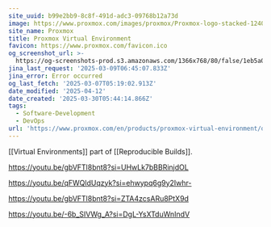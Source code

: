 ```yaml
---
site_uuid: b99e2bb9-8c8f-491d-adc3-09768b12a73d
image: https://www.proxmox.com/images/proxmox/Proxmox-logo-stacked-1240.png
site_name: Proxmox
title: Proxmox Virtual Environment
favicon: https://www.proxmox.com/favicon.ico
og_screenshot_url: >-
  https://og-screenshots-prod.s3.amazonaws.com/1366x768/80/false/1eb5a071132ca8274440280688f73eb08fc617b77138cf339b643102d1390f99.jpeg
jina_last_request: '2025-03-09T06:45:07.833Z'
jina_error: Error occurred
og_last_fetch: '2025-03-07T05:19:02.913Z'
date_modified: '2025-04-12'
date_created: '2025-03-30T05:44:14.866Z'
tags:
  - Software-Development
  - DevOps
url: 'https://www.proxmox.com/en/products/proxmox-virtual-environment/overview'
---
```














[[Virtual Environments]] part of [[Reproducible Builds]].

https://youtu.be/gbVFTl8bnt8?si=UHwLk7bBBRinjdOL

https://youtu.be/qFWQldUqzyk?si=ehwypq6g9y2Iwhr-

https://youtu.be/gbVFTl8bnt8?si=ZTA4zcsARu8PtX9d

https://youtu.be/-6b_SIVWg_A?si=DgL-YsXTduWnIndV

